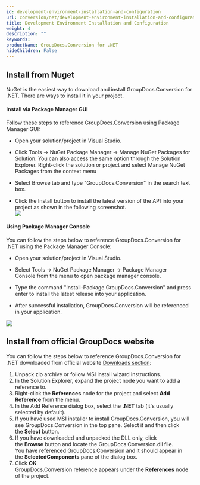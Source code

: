 ```yaml
---
id: development-environment-installation-and-configuration
url: conversion/net/development-environment-installation-and-configuration
title: Development Environment Installation and Configuration
weight: 4
description: ""
keywords: 
productName: GroupDocs.Conversion for .NET
hideChildren: False
---
```

  

## Install from Nuget

NuGet is the easiest way to download and install GroupDocs.Conversion for .NET. There are ways to install it in your project.

#### Install via Package Manager GUI

Follow these steps to reference GroupDocs.Conversion using Package Manager GUI:

*   Open your solution/project in Visual Studio.
    
*   Click Tools -> NuGet Package Manager -> Manage NuGet Packages for Solution. You can also access the same option through the Solution Explorer. Right-click the solution or project and select Manage NuGet Packages from the context menu
    
*   Select Browse tab and type "GroupDocs.Conversion" in the search text box.
    
*   Click the Install button to install the latest version of the API into your project as shown in the following screenshot.  
![](conversion-net/images/development-environment-installation-and-configuration.png)
    

#### Using Package Manager Console

You can follow the steps below to reference GroupDocs.Conversion for .NET using the Package Manager Console:

*   Open your solution/project in Visual Studio.
    
*   Select Tools -> NuGet Package Manager -> Package Manager Console from the menu to open package manager console.
    
*   Type the command "Install-Package GroupDocs.Conversion" and press enter to install the latest release into your application.
    
*   After successful installation, GroupDocs.Conversion will be referenced in your application.  
    
![](conversion-net/images/development-environment-installation-and-configuration_1.png)
    

## Install from official GroupDocs website

You can follow the steps below to reference GroupDocs.Conversion for .NET downloaded from official website [Downloads section](https://downloads.groupdocs.com/conversion/net):

1.  Unpack zip archive or follow MSI install wizard instructions.
2.  In the Solution Explorer, expand the project node you want to add a reference to.
3.  Right-click the **References** node for the project and select **Add Reference** from the menu.
4.  In the Add Reference dialog box, select the **.NET** tab (it's usually selected by default).
5.  If you have used MSI installer to install GroupDocs.Conversion, you will see GroupDocs.Conversion in the top pane. Select it and then click the **Select** button.
6.  If you have downloaded and unpacked the DLL only, click the **Browse** button and locate the GroupDocs.Conversion.dll file.   
    You have referenced GroupDocs.Conversion and it should appear in the **SelectedComponents** pane of the dialog box.
7.  Click **OK**.   
    GroupDocs.Conversion reference appears under the **References** node of the project.

